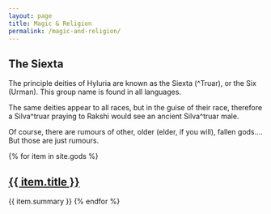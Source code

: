```yaml
---
layout: page
title: Magic & Religion
permalink: /magic-and-religion/
---
```


## The Siexta

The principle deities of Hyluria are known as the Siexta (^Truar), or the Six (Urman). This group name is found in all languages.

The same deities appear to all races, but in the guise of their race, therefore a Silva^truar praying to Rakshi would see an ancient Silva^truar male.

Of course, there are rumours of other, older (elder, if you will), fallen gods.... But those are just rumours. 


{% for item in site.gods %}
<h2><a href="{{ item.url }}">{{ item.title }}</a></h2>
{{ item.summary }}
{% endfor %}

